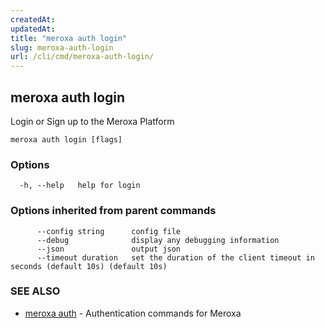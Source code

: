 ```yaml
---
createdAt: 
updatedAt: 
title: "meroxa auth login"
slug: meroxa-auth-login
url: /cli/cmd/meroxa-auth-login/
---
```

## meroxa auth login

Login or Sign up to the Meroxa Platform

```
meroxa auth login [flags]
```

### Options

```
  -h, --help   help for login
```

### Options inherited from parent commands

```
      --config string      config file
      --debug              display any debugging information
      --json               output json
      --timeout duration   set the duration of the client timeout in seconds (default 10s) (default 10s)
```

### SEE ALSO

* [meroxa auth](/cli/cmd/meroxa-auth/)	 - Authentication commands for Meroxa

